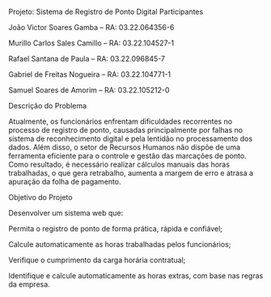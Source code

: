 Projeto: Sistema de Registro de Ponto Digital
Participantes

João Victor Soares Gamba – RA: 03.22.064356-6

Murillo Carlos Sales Camillo – RA: 03.22.104527-1

Rafael Santana de Paula – RA: 03.22.096845-7

Gabriel de Freitas Nogueira – RA: 03.22.104771-1

Samuel Soares de Amorim – RA: 03.22.105212-0

Descrição do Problema

Atualmente, os funcionários enfrentam dificuldades recorrentes no processo de registro de ponto, causadas principalmente por falhas no sistema de reconhecimento digital e pela lentidão no processamento dos dados. Além disso, o setor de Recursos Humanos não dispõe de uma ferramenta eficiente para o controle e gestão das marcações de ponto. Como resultado, é necessário realizar cálculos manuais das horas trabalhadas, o que gera retrabalho, aumenta a margem de erro e atrasa a apuração da folha de pagamento.

Objetivo do Projeto

Desenvolver um sistema web que:

Permita o registro de ponto de forma prática, rápida e confiável;

Calcule automaticamente as horas trabalhadas pelos funcionários;

Verifique o cumprimento da carga horária contratual;

Identifique e calcule automaticamente as horas extras, com base nas regras da empresa.

